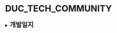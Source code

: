 # DUC_TECH_COMMUNITY

<details>
  <summary>
    <h2 style="display:inline">개발일지</h2>
  </summary>

### 2022.12.17(화)

프로젝트 dependencies 설치

### 2022.12.26(월)

프로젝트 초기세팅(next.js, typescript)

### 2022.12.25(일)

ERD(Entity Relationship Diagram) 설계 - [Lucid Chart](https://lucid.app/lucidchart/97870a37-d239-4f9e-a3ba-f8cf9c2058ab/edit?viewport_loc=-16%2C17%2C2893%2C1529%2C0_0&invitationId=inv_a581cca6-cb61-48b9-859b-d77cc36d3933)
<br />
[ Alarm ]

### 2022.12.24(토)

ERD(Entity Relationship Diagram) 설계 - [Lucid Chart](https://lucid.app/lucidchart/97870a37-d239-4f9e-a3ba-f8cf9c2058ab/edit?viewport_loc=-16%2C17%2C2893%2C1529%2C0_0&invitationId=inv_a581cca6-cb61-48b9-859b-d77cc36d3933)
<br />
[ LikeComment ]

### 2022.12.23(금)

ERD(Entity Relationship Diagram) 설계 - [Lucid Chart](https://lucid.app/lucidchart/97870a37-d239-4f9e-a3ba-f8cf9c2058ab/edit?viewport_loc=-16%2C17%2C2893%2C1529%2C0_0&invitationId=inv_a581cca6-cb61-48b9-859b-d77cc36d3933)
<br />
[ LikePost ]

### 2022.12.22(목)

UI/UX 디자인(웹) - [Figma](https://www.figma.com/file/BnhdtxKWLcyHQnvSyb0sLu/DUC?node-id=0%3A1&t=ENgB2xgKb4bBUvAg-1)
<br />
[ 프로토타입 ]

### 2022.12.21(수)

UI/UX 디자인(웹) - [Figma](https://www.figma.com/file/BnhdtxKWLcyHQnvSyb0sLu/DUC?node-id=0%3A1&t=ENgB2xgKb4bBUvAg-1)
<br />
[ 로그인 전 홈, 로그인 모달, 게시물 목록 ]

### 2022.12.20(화)

UI/UX 디자인(웹) - [Figma](https://www.figma.com/file/BnhdtxKWLcyHQnvSyb0sLu/DUC?node-id=0%3A1&t=ENgB2xgKb4bBUvAg-1)
<br />
[ 검색, 게시물 작성, 게시물 ]

### 2022.12.19(월)

UI/UX 디자인(웹) - [Figma](https://www.figma.com/file/BnhdtxKWLcyHQnvSyb0sLu/DUC?node-id=0%3A1&t=ENgB2xgKb4bBUvAg-1)
<br />
[ 사이드바, 공지, 홈 이미지, 홈 게시글(최신글, Top 10) ]

### 2022.12.18(일)

UI/UX 디자인(웹) - [Figma](https://www.figma.com/file/BnhdtxKWLcyHQnvSyb0sLu/DUC?node-id=0%3A1&t=ENgB2xgKb4bBUvAg-1)
<br />
[ 헤더 ]

### 2022.12.17(토)

UI/UX 디자인(웹) - [Figma](https://www.figma.com/file/BnhdtxKWLcyHQnvSyb0sLu/DUC?node-id=0%3A1&t=ENgB2xgKb4bBUvAg-1)
<br />
[ 페이지 템플릿 ]

### 2022.12.16(금)

ERD(Entity Relationship Diagram) 설계 - [Lucid Chart](https://lucid.app/lucidchart/97870a37-d239-4f9e-a3ba-f8cf9c2058ab/edit?viewport_loc=-16%2C17%2C2893%2C1529%2C0_0&invitationId=inv_a581cca6-cb61-48b9-859b-d77cc36d3933)
<br />
[ Like ]

### 2022.12.15(목)

ERD(Entity Relationship Diagram) 설계 - [Lucid Chart](https://lucid.app/lucidchart/97870a37-d239-4f9e-a3ba-f8cf9c2058ab/edit?viewport_loc=-16%2C17%2C2893%2C1529%2C0_0&invitationId=inv_a581cca6-cb61-48b9-859b-d77cc36d3933)
<br />
[ Next-auth(User, Account, Session, VerificationToken), Post, Comment ]

### 2022.12.14(수)

UI/UX 디자인(모바일) - [Figma](https://www.figma.com/file/BnhdtxKWLcyHQnvSyb0sLu/DUC?node-id=0%3A1&t=ENgB2xgKb4bBUvAg-1)
<br />
[ 사이드바 ]

### 2022.12.13(화)

UI/UX 디자인(모바일) - [Figma](https://www.figma.com/file/BnhdtxKWLcyHQnvSyb0sLu/DUC?node-id=0%3A1&t=ENgB2xgKb4bBUvAg-1)
<br />
[ 메인, 검색, 로그인, 프로필, 게시물 작성, 게시물, 게시물 목록, 알림 페이지 ]

### 2022.12.12(월)

dev 브랜치 생성

</details>
